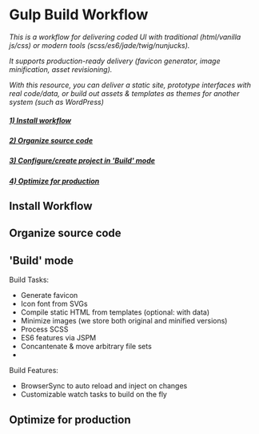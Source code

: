 # Gulp Build Workflow
*This is a workflow for delivering coded UI with traditional (html/vanilla js/css) or modern tools (scss/es6/jade/twig/nunjucks).* 
  
*It supports production-ready delivery (favicon generator, image minification, asset revisioning).*

*With this resource, you can deliver a static site, prototype interfaces with real code/data, or build out assets & templates as themes for another system (such as WordPress)*

##### [1) Install workflow]()
##### [2) Organize source code]()
##### [3) Configure/create project in 'Build' mode]()
##### [4) Optimize for production]()

## Install Workflow 
## Organize source code 

## 'Build' mode
Build Tasks:
* Generate favicon
* Icon font from SVGs
* Compile static HTML from templates (optional: with data)
* Minimize images (we store both original and minified versions)
* Process SCSS
* ES6 features via JSPM
* Concantenate & move arbitrary file sets 
* 

Build Features:
* BrowserSync to auto reload and inject on changes
* Customizable watch tasks to build on the fly 

## Optimize for production
